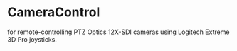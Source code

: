 # CameraControl
for remote-controlling PTZ Optics 12X-SDI cameras using Logitech Extreme 3D Pro joysticks.

